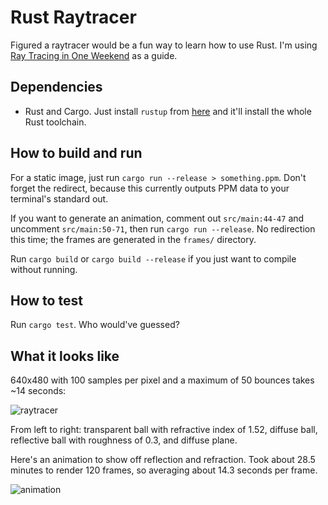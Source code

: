 # Rust Raytracer

Figured a raytracer would be a fun way to learn how to use Rust.
I'm using [Ray Tracing in One Weekend](https://raytracing.github.io/books/RayTracingInOneWeekend.html) as a guide.

## Dependencies
* Rust and Cargo. Just install `rustup` from [here](https://www.rust-lang.org/tools/install) and it'll install the whole Rust toolchain.

## How to build and run
For a static image, just run `cargo run --release > something.ppm`.
Don't forget the redirect, because this currently outputs PPM data to your terminal's standard out.

If you want to generate an animation, comment out `src/main:44-47` and uncomment `src/main:50-71`, then run `cargo run --release`.
No redirection this time; the frames are generated in the `frames/` directory.

Run `cargo build` or `cargo build --release` if you just want to compile without running.

## How to test
Run `cargo test`.
Who would've guessed?

## What it looks like

640x480 with 100 samples per pixel and a maximum of 50 bounces takes ~14 seconds:

![raytracer](https://user-images.githubusercontent.com/30734384/94350133-34813f00-0019-11eb-9844-dedd5879e45a.png)

From left to right: transparent ball with refractive index of 1.52, diffuse ball, reflective ball with roughness of 0.3, and diffuse plane.

Here's an animation to show off reflection and refraction. Took about 28.5 minutes to render 120 frames, so averaging about 14.3 seconds per frame.

![animation](https://user-images.githubusercontent.com/30734384/94350134-35b26c00-0019-11eb-8874-517e1659ad21.gif)
